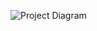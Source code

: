 ![Project Diagram](https://github.com/faysalmehedi/vxlan-ovs-docker-lab/blob/main/vxlan_PacketWalk.png)